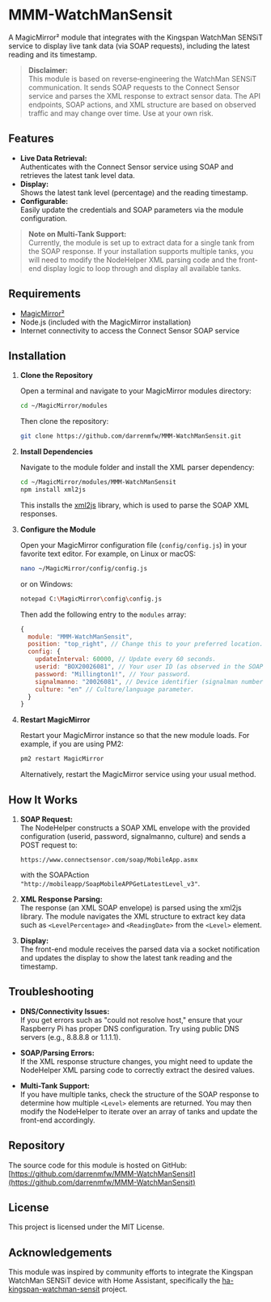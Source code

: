 # MMM-WatchManSensit

A MagicMirror² module that integrates with the Kingspan WatchMan SENSiT service to display live tank data (via SOAP requests), including the latest reading and its timestamp.

> **Disclaimer:**  
> This module is based on reverse‑engineering the WatchMan SENSiT communication. It sends SOAP requests to the Connect Sensor service and parses the XML response to extract sensor data. The API endpoints, SOAP actions, and XML structure are based on observed traffic and may change over time. Use at your own risk.

## Features

- **Live Data Retrieval:**  
  Authenticates with the Connect Sensor service using SOAP and retrieves the latest tank level data.
- **Display:**  
  Shows the latest tank level (percentage) and the reading timestamp.
- **Configurable:**  
  Easily update the credentials and SOAP parameters via the module configuration.

> **Note on Multi-Tank Support:**  
> Currently, the module is set up to extract data for a single tank from the SOAP response. If your installation supports multiple tanks, you will need to modify the NodeHelper XML parsing code and the front-end display logic to loop through and display all available tanks.

## Requirements

- [MagicMirror²](https://magicmirror.builders/)
- Node.js (included with the MagicMirror installation)
- Internet connectivity to access the Connect Sensor SOAP service

## Installation

1. **Clone the Repository**

   Open a terminal and navigate to your MagicMirror modules directory:
   ```bash
   cd ~/MagicMirror/modules
   ```
   Then clone the repository:
   ```bash
   git clone https://github.com/darrenmfw/MMM-WatchManSensit.git
   ```

2. **Install Dependencies**

   Navigate to the module folder and install the XML parser dependency:
   ```bash
   cd ~/MagicMirror/modules/MMM-WatchManSensit
   npm install xml2js
   ```
   This installs the [xml2js](https://www.npmjs.com/package/xml2js) library, which is used to parse the SOAP XML responses.

3. **Configure the Module**

   Open your MagicMirror configuration file (`config/config.js`) in your favorite text editor. For example, on Linux or macOS:
   ```bash
   nano ~/MagicMirror/config/config.js
   ```
   or on Windows:
   ```bash
   notepad C:\MagicMirror\config\config.js
   ```
   Then add the following entry to the `modules` array:
   ```js
   {
     module: "MMM-WatchManSensit",
     position: "top_right", // Change this to your preferred location.
     config: {
       updateInterval: 60000, // Update every 60 seconds.
       userid: "BOX20026081", // Your user ID (as observed in the SOAP requests).
       password: "Millington1!", // Your password.
       signalmanno: "20026081", // Device identifier (signalman number).
       culture: "en" // Culture/language parameter.
     }
   }
   ```

4. **Restart MagicMirror**

   Restart your MagicMirror instance so that the new module loads. For example, if you are using PM2:
   ```bash
   pm2 restart MagicMirror
   ```
   Alternatively, restart the MagicMirror service using your usual method.

## How It Works

1. **SOAP Request:**  
   The NodeHelper constructs a SOAP XML envelope with the provided configuration (userid, password, signalmanno, culture) and sends a POST request to:
   ```
   https://www.connectsensor.com/soap/MobileApp.asmx
   ```
   with the SOAPAction `"http://mobileapp/SoapMobileAPPGetLatestLevel_v3"`.

2. **XML Response Parsing:**  
   The response (an XML SOAP envelope) is parsed using the xml2js library. The module navigates the XML structure to extract key data such as `<LevelPercentage>` and `<ReadingDate>` from the `<Level>` element.

3. **Display:**  
   The front-end module receives the parsed data via a socket notification and updates the display to show the latest tank reading and the timestamp.

## Troubleshooting

- **DNS/Connectivity Issues:**  
  If you get errors such as "could not resolve host," ensure that your Raspberry Pi has proper DNS configuration. Try using public DNS servers (e.g., 8.8.8.8 or 1.1.1.1).

- **SOAP/Parsing Errors:**  
  If the XML response structure changes, you might need to update the NodeHelper XML parsing code to correctly extract the desired values.

- **Multi-Tank Support:**  
  If you have multiple tanks, check the structure of the SOAP response to determine how multiple `<Level>` elements are returned. You may then modify the NodeHelper to iterate over an array of tanks and update the front-end accordingly.

## Repository

The source code for this module is hosted on GitHub:  
[https://github.com/darrenmfw/MMM-WatchManSensit](https://github.com/darrenmfw/MMM-WatchManSensit)

## License

This project is licensed under the MIT License.

## Acknowledgements

This module was inspired by community efforts to integrate the Kingspan WatchMan SENSiT device with Home Assistant, specifically the [ha-kingspan-watchman-sensit](https://github.com/masaccio/ha-kingspan-watchman-sensit) project.
